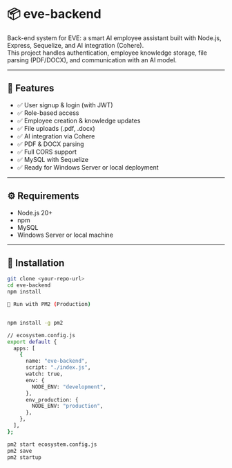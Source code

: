 # 📦 eve-backend

Back-end system for EVE: a smart AI employee assistant built with Node.js, Express, Sequelize, and AI integration (Cohere).  
This project handles authentication, employee knowledge storage, file parsing (PDF/DOCX), and communication with an AI model.

---

## 🚀 Features

- ✅ User signup & login (with JWT)
- ✅ Role-based access
- ✅ Employee creation & knowledge updates
- ✅ File uploads (.pdf, .docx)
- ✅ AI integration via Cohere
- ✅ PDF & DOCX parsing
- ✅ Full CORS support
- ✅ MySQL with Sequelize
- ✅ Ready for Windows Server or local deployment

---

## ⚙️ Requirements

- Node.js 20+
- npm
- MySQL
- Windows Server or local machine

---

## 📁 Installation

```bash
git clone <your-repo-url>
cd eve-backend
npm install

🚀 Run with PM2 (Production)


npm install -g pm2

// ecosystem.config.js
export default {
  apps: [
    {
      name: "eve-backend",
      script: "./index.js",
      watch: true,
      env: {
        NODE_ENV: "development",
      },
      env_production: {
        NODE_ENV: "production",
      },
    },
  ],
};

pm2 start ecosystem.config.js
pm2 save
pm2 startup
